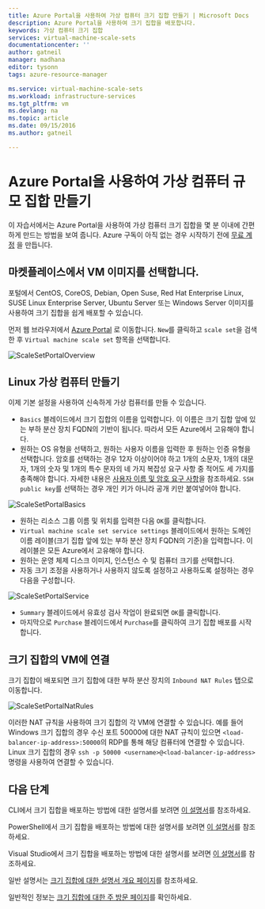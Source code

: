 ```yaml
---
title: Azure Portal을 사용하여 가상 컴퓨터 크기 집합 만들기 | Microsoft Docs
description: Azure Portal을 사용하여 크기 집합을 배포합니다.
keywords: 가상 컴퓨터 크기 집합
services: virtual-machine-scale-sets
documentationcenter: ''
author: gatneil
manager: madhana
editor: tysonn
tags: azure-resource-manager

ms.service: virtual-machine-scale-sets
ms.workload: infrastructure-services
ms.tgt_pltfrm: vm
ms.devlang: na
ms.topic: article
ms.date: 09/15/2016
ms.author: gatneil

---
```

# <a name="create-a-virtual-machine-scale-set-using-the-azure-portal"></a>Azure Portal을 사용하여 가상 컴퓨터 규모 집합 만들기
이 자습서에서는 Azure Portal을 사용하여 가상 컴퓨터 크기 집합을 몇 분 이내에 간편하게 만드는 방법을 보여 줍니다. Azure 구독이 아직 없는 경우 시작하기 전에 [무료 계정](https://azure.microsoft.com/free/) 을 만듭니다.

## <a name="choose-the-vm-image-from-the-marketplace"></a>마켓플레이스에서 VM 이미지를 선택합니다.
포털에서 CentOS, CoreOS, Debian, Open Suse, Red Hat Enterprise Linux, SUSE Linux Enterprise Server, Ubuntu Server 또는 Windows Server 이미지를 사용하여 크기 집합을 쉽게 배포할 수 있습니다.

먼저 웹 브라우저에서 [Azure Portal](https://portal.azure.com) 로 이동합니다. `New`를 클릭하고 `scale set`을 검색한 후 `Virtual machine scale set` 항목을 선택합니다.

![ScaleSetPortalOverview](./media/virtual-machine-scale-sets-portal-create/ScaleSetPortalOverview.PNG)

## <a name="create-the-linux-virtual-machine"></a>Linux 가상 컴퓨터 만들기
이제 기본 설정을 사용하여 신속하게 가상 컴퓨터를 만들 수 있습니다.

* `Basics` 블레이드에서 크기 집합의 이름을 입력합니다. 이 이름은 크기 집합 앞에 있는 부하 분산 장치 FQDN의 기반이 됩니다. 따라서 모든 Azure에서 고유해야 합니다.
* 원하는 OS 유형을 선택하고, 원하는 사용자 이름을 입력한 후 원하는 인증 유형을 선택합니다. 암호를 선택하는 경우 12자 이상이어야 하고 1개의 소문자, 1개의 대문자, 1개의 숫자 및 1개의 특수 문자의 네 가지 복잡성 요구 사항 중 적어도 세 가지를 충족해야 합니다. 자세한 내용은 [사용자 이름 및 암호 요구 사항](../virtual-machines/virtual-machines-windows-faq.md#what-are-the-username-requirements-when-creating-a-vm)을 참조하세요. `SSH public key`를 선택하는 경우 개인 키가 아니라 공개 키만 붙여넣어야 합니다.

![ScaleSetPortalBasics](./media/virtual-machine-scale-sets-portal-create/ScaleSetPortalBasics.PNG)

* 원하는 리소스 그룹 이름 및 위치를 입력한 다음 `OK`를 클릭합니다.
* `Virtual machine scale set service settings` 블레이드에서 원하는 도메인 이름 레이블(크기 집합 앞에 있는 부하 분산 장치 FQDN의 기준)을 입력합니다. 이 레이블은 모든 Azure에서 고유해야 합니다.
* 원하는 운영 체제 디스크 이미지, 인스턴스 수 및 컴퓨터 크기를 선택합니다.
* 자동 크기 조정을 사용하거나 사용하지 않도록 설정하고 사용하도록 설정하는 경우 다음을 구성합니다.

![ScaleSetPortalService](./media/virtual-machine-scale-sets-portal-create/ScaleSetPortalService.PNG)

* `Summary` 블레이드에서 유효성 검사 작업이 완료되면 `OK`를 클릭합니다.
* 마지막으로 `Purchase` 블레이드에서 `Purchase`를 클릭하여 크기 집합 배포를 시작합니다.

## <a name="connect-to-a-vm-in-the-scale-set"></a>크기 집합의 VM에 연결
크기 집합이 배포되면 크기 집합에 대한 부하 분산 장치의 `Inbound NAT Rules` 탭으로 이동합니다.

![ScaleSetPortalNatRules](./media/virtual-machine-scale-sets-portal-create/ScaleSetPortalNatRules.PNG)

이러한 NAT 규칙을 사용하여 크기 집합의 각 VM에 연결할 수 있습니다. 예를 들어 Windows 크기 집합의 경우 수신 포트 50000에 대한 NAT 규칙이 있으면 `<load-balancer-ip-address>:50000`의 RDP를 통해 해당 컴퓨터에 연결할 수 있습니다. Linux 크기 집합의 경우 `ssh -p 50000 <username>@<load-balancer-ip-address>`명령을 사용하여 연결할 수 있습니다.

## <a name="next-steps"></a>다음 단계
CLI에서 크기 집합을 배포하는 방법에 대한 설명서를 보려면 [이 설명서](virtual-machine-scale-sets-cli-quick-create.md)를 참조하세요.

PowerShell에서 크기 집합을 배포하는 방법에 대한 설명서를 보려면 [이 설명서](virtual-machine-scale-sets-windows-create.md)를 참조하세요.

Visual Studio에서 크기 집합을 배포하는 방법에 대한 설명서를 보려면 [이 설명서](virtual-machine-scale-sets-vs-create.md)를 참조하세요.

일반 설명서는 [크기 집합에 대한 설명서 개요 페이지](virtual-machine-scale-sets-overview.md)를 참조하세요.

일반적인 정보는 [크기 집합에 대한 주 방문 페이지](https://azure.microsoft.com/services/virtual-machine-scale-sets/)를 확인하세요.

<!--HONumber=Oct16_HO2-->


